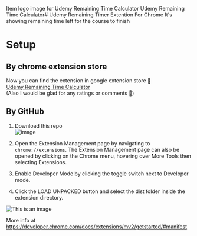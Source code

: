 Item logo image for Udemy Remaining Time Calculator
Udemy Remaining Time Calculator# Udemy Remaining Timer Extention For Chrome
It's showing remaining time left for the course to finish

# Setup

## By chrome extension store
Now you can find the extension in google extension store 🙂  
[Udemy Remaining Time Calculator](https://chromewebstore.google.com/detail/klpecghaflmikhifcnphellhoacmnibg)  
(Also I would be glad for any ratings or comments 🙂)

## By GitHub
1. Download this repo  
![image](https://user-images.githubusercontent.com/35309972/196002502-79932428-d045-4110-ba01-1f09f5666499.png)

2. Open the Extension Management page by navigating to `chrome://extensions`. The Extension Management page can also be opened by clicking on the Chrome menu, hovering over More Tools then selecting Extensions.  
3. Enable Developer Mode by clicking the toggle switch next to Developer mode.  
4. Click the LOAD UNPACKED button and select the dist folder inside the extension directory.  

![This is an image](https://wd.imgix.net/image/BrQidfK9jaQyIHwdw91aVpkPiib2/iYdLKFsJ1KSVGLhbLRvS.png?auto=format&w=650)

More info at https://developer.chrome.com/docs/extensions/mv2/getstarted/#manifest
